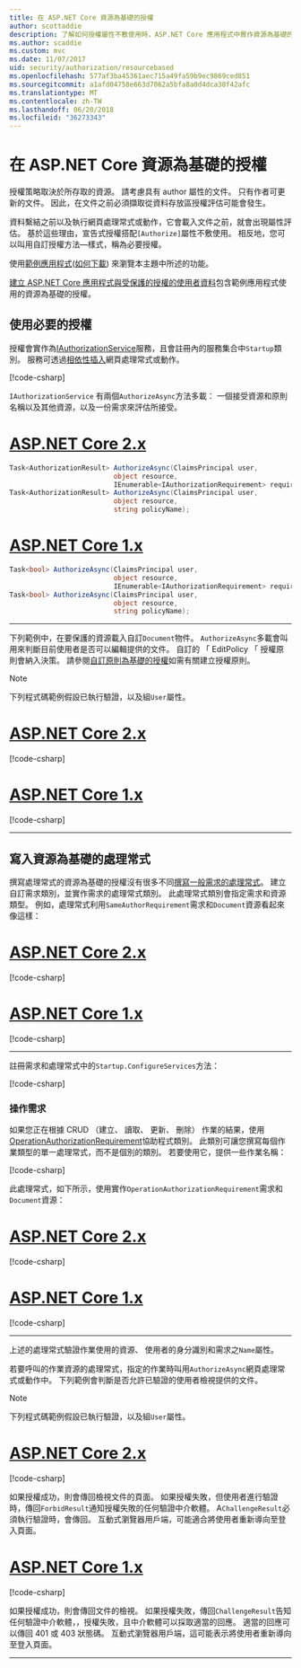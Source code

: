 ```yaml
---
title: 在 ASP.NET Core 資源為基礎的授權
author: scottaddie
description: 了解如何授權屬性不敷使用時，ASP.NET Core 應用程式中實作資源為基礎的授權。
ms.author: scaddie
ms.custom: mvc
ms.date: 11/07/2017
uid: security/authorization/resourcebased
ms.openlocfilehash: 577af3ba45361aec715a49fa59b9ec9869ced851
ms.sourcegitcommit: a1afd04758e663d7062a5bfa8a0d4dca38f42afc
ms.translationtype: MT
ms.contentlocale: zh-TW
ms.lasthandoff: 06/20/2018
ms.locfileid: "36273343"
---
```

# <a name="resource-based-authorization-in-aspnet-core"></a>在 ASP.NET Core 資源為基礎的授權

授權策略取決於所存取的資源。 請考慮具有 author 屬性的文件。 只有作者可更新的文件。 因此，在文件之前必須擷取從資料存放區授權評估可能會發生。

資料繫結之前以及執行網頁處理常式或動作，它會載入文件之前，就會出現屬性評估。 基於這些理由，宣告式授權搭配`[Authorize]`屬性不敷使用。 相反地，您可以叫用自訂授權方法&mdash;樣式，稱為必要授權。

使用[範例應用程式](https://github.com/aspnet/Docs/tree/master/aspnetcore/security/authorization/resourcebased/samples)([如何下載](xref:tutorials/index#how-to-download-a-sample)) 來瀏覽本主題中所述的功能。

[建立 ASP.NET Core 應用程式與受保護的授權的使用者資料](xref:security/authorization/secure-data)包含範例應用程式使用的資源為基礎的授權。

## <a name="use-imperative-authorization"></a>使用必要的授權

授權會實作為[IAuthorizationService](/dotnet/api/microsoft.aspnetcore.authorization.iauthorizationservice)服務，且會註冊內的服務集合中`Startup`類別。 服務可透過[相依性插入](xref:fundamentals/dependency-injection#fundamentals-dependency-injection)網頁處理常式或動作。

[!code-csharp[](resourcebased/samples/ResourceBasedAuthApp2/Controllers/DocumentController.cs?name=snippet_IAuthServiceDI&highlight=6)]

`IAuthorizationService` 有兩個`AuthorizeAsync`方法多載： 一個接受資源和原則名稱以及其他資源，以及一份需求來評估所接受。

# <a name="aspnet-core-2xtabaspnetcore2x"></a>[ASP.NET Core 2.x](#tab/aspnetcore2x)

```csharp
Task<AuthorizationResult> AuthorizeAsync(ClaimsPrincipal user,
                          object resource,
                          IEnumerable<IAuthorizationRequirement> requirements);
Task<AuthorizationResult> AuthorizeAsync(ClaimsPrincipal user,
                          object resource,
                          string policyName);
```

# <a name="aspnet-core-1xtabaspnetcore1x"></a>[ASP.NET Core 1.x](#tab/aspnetcore1x)

```csharp
Task<bool> AuthorizeAsync(ClaimsPrincipal user,
                          object resource,
                          IEnumerable<IAuthorizationRequirement> requirements);
Task<bool> AuthorizeAsync(ClaimsPrincipal user,
                          object resource,
                          string policyName);
```

---

<a name="security-authorization-resource-based-imperative"></a>

下列範例中，在要保護的資源載入自訂`Document`物件。 `AuthorizeAsync`多載會叫用來判斷目前使用者是否可以編輯提供的文件。 自訂的 「 EditPolicy 「 授權原則會納入決策。 請參閱[自訂原則為基礎的授權](xref:security/authorization/policies)如需有關建立授權原則。

> [!NOTE]
> 下列程式碼範例假設已執行驗證，以及組`User`屬性。

# <a name="aspnet-core-2xtabaspnetcore2x"></a>[ASP.NET Core 2.x](#tab/aspnetcore2x/)

[!code-csharp[](resourcebased/samples/ResourceBasedAuthApp2/Pages/Document/Edit.cshtml.cs?name=snippet_DocumentEditHandler)]

# <a name="aspnet-core-1xtabaspnetcore1x"></a>[ASP.NET Core 1.x](#tab/aspnetcore1x/)

[!code-csharp[](resourcebased/samples/ResourceBasedAuthApp1/Controllers/DocumentController.cs?name=snippet_DocumentEditAction)]

---

## <a name="write-a-resource-based-handler"></a>寫入資源為基礎的處理常式

撰寫處理常式的資源為基礎的授權沒有很多不同[撰寫一般需求的處理常式](xref:security/authorization/policies#security-authorization-policies-based-authorization-handler)。 建立自訂需求類別，並實作需求的處理常式類別。 此處理常式類別會指定需求和資源類型。 例如，處理常式利用`SameAuthorRequirement`需求和`Document`資源看起來像這樣：

# <a name="aspnet-core-2xtabaspnetcore2x"></a>[ASP.NET Core 2.x](#tab/aspnetcore2x/)

[!code-csharp[](resourcebased/samples/ResourceBasedAuthApp2/Services/DocumentAuthorizationHandler.cs?name=snippet_HandlerAndRequirement)]

# <a name="aspnet-core-1xtabaspnetcore1x"></a>[ASP.NET Core 1.x](#tab/aspnetcore1x/)

[!code-csharp[](resourcebased/samples/ResourceBasedAuthApp1/Services/DocumentAuthorizationHandler.cs?name=snippet_HandlerAndRequirement)]

---

註冊需求和處理常式中的`Startup.ConfigureServices`方法：

[!code-csharp[](resourcebased/samples/ResourceBasedAuthApp2/Startup.cs?name=snippet_ConfigureServicesSample&highlight=3-7,9)]

### <a name="operational-requirements"></a>操作需求

如果您正在根據 CRUD （建立、 讀取、 更新、 刪除） 作業的結果，使用[OperationAuthorizationRequirement](/dotnet/api/microsoft.aspnetcore.authorization.infrastructure.operationauthorizationrequirement)協助程式類別。 此類別可讓您撰寫每個作業類型的單一處理常式，而不是個別的類別。 若要使用它，提供一些作業名稱：

[!code-csharp[](resourcebased/samples/ResourceBasedAuthApp2/Services/DocumentAuthorizationCrudHandler.cs?name=snippet_OperationsClass)]

此處理常式，如下所示，使用實作`OperationAuthorizationRequirement`需求和`Document`資源：

# <a name="aspnet-core-2xtabaspnetcore2x"></a>[ASP.NET Core 2.x](#tab/aspnetcore2x/)

[!code-csharp[](resourcebased/samples/ResourceBasedAuthApp2/Services/DocumentAuthorizationCrudHandler.cs?name=snippet_Handler)]

# <a name="aspnet-core-1xtabaspnetcore1x"></a>[ASP.NET Core 1.x](#tab/aspnetcore1x/)

[!code-csharp[](resourcebased/samples/ResourceBasedAuthApp1/Services/DocumentAuthorizationCrudHandler.cs?name=snippet_Handler)]

---

上述的處理常式驗證作業使用的資源、 使用者的身分識別和需求之`Name`屬性。

若要呼叫的作業資源的處理常式，指定的作業時叫用`AuthorizeAsync`網頁處理常式或動作中。 下列範例會判斷是否允許已驗證的使用者檢視提供的文件。

> [!NOTE]
> 下列程式碼範例假設已執行驗證，以及組`User`屬性。

# <a name="aspnet-core-2xtabaspnetcore2x"></a>[ASP.NET Core 2.x](#tab/aspnetcore2x/)

[!code-csharp[](resourcebased/samples/ResourceBasedAuthApp2/Pages/Document/View.cshtml.cs?name=snippet_DocumentViewHandler&highlight=10-11)]

如果授權成功，則會傳回檢視文件的頁面。 如果授權失敗，但使用者進行驗證時，傳回`ForbidResult`通知授權失敗的任何驗證中介軟體。 A`ChallengeResult`必須執行驗證時，會傳回。 互動式瀏覽器用戶端，可能適合將使用者重新導向至登入頁面。

# <a name="aspnet-core-1xtabaspnetcore1x"></a>[ASP.NET Core 1.x](#tab/aspnetcore1x/)

[!code-csharp[](resourcebased/samples/ResourceBasedAuthApp1/Controllers/DocumentController.cs?name=snippet_DocumentViewAction&highlight=11-12)]

如果授權成功，則會傳回文件的檢視。 如果授權失敗，傳回`ChallengeResult`告知任何驗證中介軟體，，授權失敗，且中介軟體可以採取適當的回應。 適當的回應可以傳回 401 或 403 狀態碼。 互動式瀏覽器用戶端，這可能表示將使用者重新導向至登入頁面。

---
